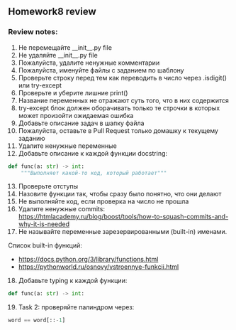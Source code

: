 ## Homework8 review

### Review notes:
1. Не перемещайте \_\_init__.py file
2. Не удаляйте \_\_init__.py file
3. Пожалуйста, удалите ненужные комментарии
4. Пожалуйста, именуйте файлы с заданием по шаблону
5. Проверьте строку перед тем как переводить в число через .isdigit() или try-except
6. Проверьте и уберите лишние print()
7. Название переменных не отражают суть того, что в них содержится
8. try-except блок должен оборачивать только те строчки в которых может произойти ожидаемая ошибка
9. Добавьте описание задач в шапку файла
10. Пожалуйста, оставьте в Pull Request только домашку к текущему заданию
11. Удалите ненужные переменные
12. Добавьте описание к каждой функции docstring:
```python
def func(a: str) -> int:
    """Выполняет какой-то код, который работает"""
```
13. Проверьте отступы
14. Назовите функции так, чтобы сразу было понятно, что они делают
15. Не выполняйте код, если проверка на число не прошла
16. Удалите ненужные commits:
https://htmlacademy.ru/blog/boost/tools/how-to-squash-commits-and-why-it-is-needed
17. Не называйте переменные зарезервированными (built-in) именами.

Список built-in функций: 
- https://docs.python.org/3/library/functions.html
- https://pythonworld.ru/osnovy/vstroennye-funkcii.html
18. Добавьте typing к каждой функции:
```python
def func(a: str) -> int:
```
19. Task 2: проверяйте палиндром через:
```python
word == word[::-1]
```
